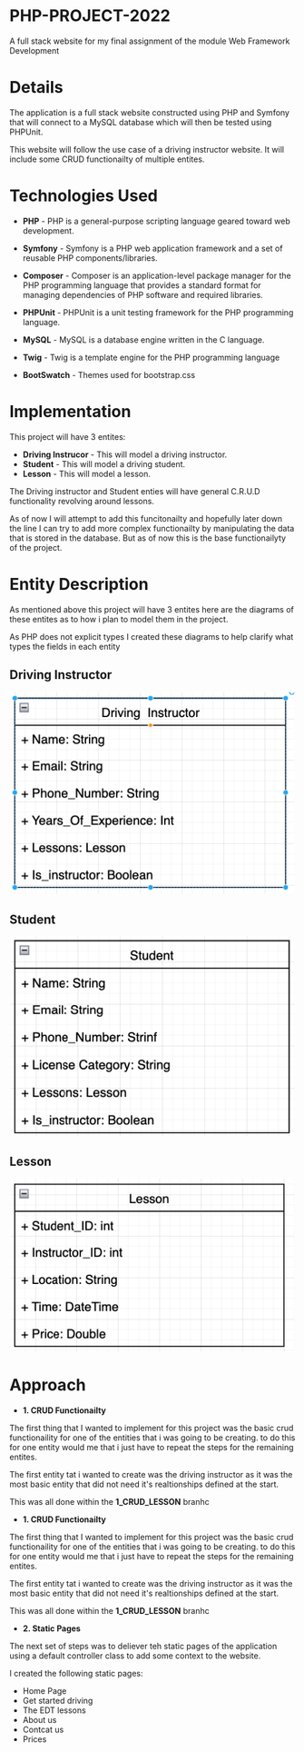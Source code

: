 # PHP-PROJECT-2022
A full stack website for my final assignment of the module Web Framework Development

# Details

The application is a full stack website constructed using PHP and Symfony that will connect to a MySQL database which will then be tested using PHPUnit.

This website will follow the use case of a driving instructor website. It will include some CRUD functionailty of multiple entites.

# Technologies Used

* **PHP** - PHP is a general-purpose scripting language geared toward web development. 

* **Symfony** - Symfony is a PHP web application framework and a set of reusable PHP components/libraries.

* **Composer** - Composer is an application-level package manager for the PHP programming language that provides a standard format for managing dependencies of PHP software and required libraries.

* **PHPUnit** - PHPUnit is a unit testing framework for the PHP programming language. 

* **MySQL** - MySQL is a database engine written in the C language.

* **Twig** - Twig is a template engine for the PHP programming language

* **BootSwatch** - Themes used for bootstrap.css

# Implementation

This project will have 3 entites:

* **Driving Instrucor** - This will model a driving instructor.
* **Student** - This will model a driving student.
* **Lesson** - This will model a lesson.

The Driving instructor and Student enties will have general C.R.U.D functionality revolving around lessons.

As of now I will attempt to add this funcitonailty and hopefully later down the line I can try to add more complex functionailty by manipulating the data that is stored in the database. But as of now this is the base functionailyty of the project.

# Entity Description

As mentioned above this project will have 3 entites here are the diagrams of these entites as to how i plan to model them in the project.

As PHP does not explicit types I created these diagrams to help clarify what types the fields in each entity

## Driving Instructor

<p align="center">
<img src="readMe_images/DI.png" width="500">
<p>

## Student

<p align="center">
<img src="readMe_images/Student.png" width="500">
<p>

## Lesson

<p align="center">
<img src="readMe_images/lesson.png" width="500">
<p>

# Approach


* **1. CRUD Functionailty**

The first thing that I wanted to implement for this project was the basic crud functionaility for one of the entities that i was going to be creating. to do this for one entity would me that i just have to repeat the steps for the remaining entites.

The first entity tat i wanted to create was the driving instructor as it was the most basic entity that did not need it's realtionships defined at the start.

This was all done within the **1_CRUD_LESSON** branhc

* **1. CRUD Functionailty**

The first thing that I wanted to implement for this project was the basic crud functionaility for one of the entities that i was going to be creating. to do this for one entity would me that i just have to repeat the steps for the remaining entites.

The first entity tat i wanted to create was the driving instructor as it was the most basic entity that did not need it's realtionships defined at the start.

This was all done within the **1_CRUD_LESSON** branhc

* **2. Static Pages**

The next set of steps was to deliever teh static pages of the application using a default controller class to add some context to the website.

I created the following static pages:

* Home Page
* Get started driving
* The EDT lessons
* About us
* Contcat us
* Prices